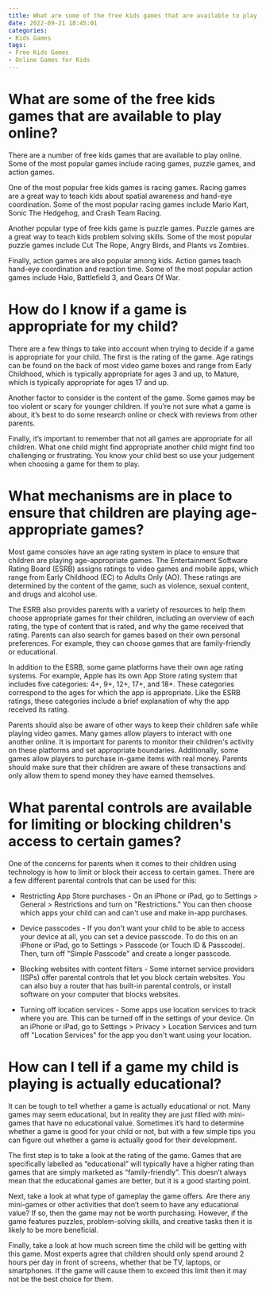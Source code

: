 ```yaml
---
title: What are some of the free kids games that are available to play online
date: 2022-09-21 18:45:01
categories:
- Kids Games
tags:
- Free Kids Games
- Online Games for Kids
---
```



#  What are some of the free kids games that are available to play online?

There are a number of free kids games that are available to play online. Some of the most popular games include racing games, puzzle games, and action games.

One of the most popular free kids games is racing games. Racing games are a great way to teach kids about spatial awareness and hand-eye coordination. Some of the most popular racing games include Mario Kart, Sonic The Hedgehog, and Crash Team Racing.

Another popular type of free kids game is puzzle games. Puzzle games are a great way to teach kids problem solving skills. Some of the most popular puzzle games include Cut The Rope, Angry Birds, and Plants vs Zombies.

Finally, action games are also popular among kids. Action games teach hand-eye coordination and reaction time. Some of the most popular action games include Halo, Battlefield 3, and Gears Of War.

#  How do I know if a game is appropriate for my child?

There are a few things to take into account when trying to decide if a game is appropriate for your child. The first is the rating of the game. Age ratings can be found on the back of most video game boxes and range from Early Childhood, which is typically appropriate for ages 3 and up, to Mature, which is typically appropriate for ages 17 and up.

Another factor to consider is the content of the game. Some games may be too violent or scary for younger children. If you’re not sure what a game is about, it’s best to do some research online or check with reviews from other parents.

Finally, it’s important to remember that not all games are appropriate for all children. What one child might find appropriate another child might find too challenging or frustrating. You know your child best so use your judgement when choosing a game for them to play.

#  What mechanisms are in place to ensure that children are playing age-appropriate games?

Most game consoles have an age rating system in place to ensure that children are playing age-appropriate games. The Entertainment Software Rating Board (ESRB) assigns ratings to video games and mobile apps, which range from Early Childhood (EC) to Adults Only (AO). These ratings are determined by the content of the game, such as violence, sexual content, and drugs and alcohol use.

The ESRB also provides parents with a variety of resources to help them choose appropriate games for their children, including an overview of each rating, the type of content that is rated, and why the game received that rating. Parents can also search for games based on their own personal preferences. For example, they can choose games that are family-friendly or educational.

In addition to the ESRB, some game platforms have their own age rating systems. For example, Apple has its own App Store rating system that includes five categories: 4+, 9+, 12+, 17+, and 18+. These categories correspond to the ages for which the app is appropriate. Like the ESRB ratings, these categories include a brief explanation of why the app received its rating.

Parents should also be aware of other ways to keep their children safe while playing video games. Many games allow players to interact with one another online. It is important for parents to monitor their children's activity on these platforms and set appropriate boundaries. Additionally, some games allow players to purchase in-game items with real money. Parents should make sure that their children are aware of these transactions and only allow them to spend money they have earned themselves.

#  What parental controls are available for limiting or blocking children's access to certain games?

One of the concerns for parents when it comes to their children using technology is how to limit or block their access to certain games. There are a few different parental controls that can be used for this:

* Restricting App Store purchases - On an iPhone or iPad, go to Settings > General > Restrictions and turn on "Restrictions." You can then choose which apps your child can and can't use and make in-app purchases.

* Device passcodes - If you don't want your child to be able to access your device at all, you can set a device passcode. To do this on an iPhone or iPad, go to Settings > Passcode (or Touch ID & Passcode). Then, turn off "Simple Passcode" and create a longer passcode.

* Blocking websites with content filters - Some internet service providers (ISPs) offer parental controls that let you block certain websites. You can also buy a router that has built-in parental controls, or install software on your computer that blocks websites.

* Turning off location services - Some apps use location services to track where you are. This can be turned off in the settings of your device. On an iPhone or iPad, go to Settings > Privacy > Location Services and turn off "Location Services" for the app you don't want using your location.

#  How can I tell if a game my child is playing is actually educational?

It can be tough to tell whether a game is actually educational or not. Many games may seem educational, but in reality they are just filled with mini-games that have no educational value. Sometimes it’s hard to determine whether a game is good for your child or not, but with a few simple tips you can figure out whether a game is actually good for their development.

The first step is to take a look at the rating of the game. Games that are specifically labelled as “educational” will typically have a higher rating than games that are simply marketed as “family-friendly”. This doesn’t always mean that the educational games are better, but it is a good starting point.

Next, take a look at what type of gameplay the game offers. Are there any mini-games or other activities that don’t seem to have any educational value? If so, then the game may not be worth purchasing. However, if the game features puzzles, problem-solving skills, and creative tasks then it is likely to be more beneficial.

Finally, take a look at how much screen time the child will be getting with this game. Most experts agree that children should only spend around 2 hours per day in front of screens, whether that be TV, laptops, or smartphones. If the game will cause them to exceed this limit then it may not be the best choice for them.